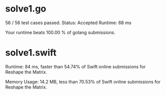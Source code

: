 # solve1.go

56 / 56 test cases passed.
Status: Accepted
Runtime: 68 ms

Your runtime beats 100.00 % of golang submissions.

# solve1.swift

Runtime: 84 ms, faster than 54.74% of Swift online submissions for Reshape the Matrix.

Memory Usage: 14.2 MB, less than 70.53% of Swift online submissions for Reshape the Matrix.
